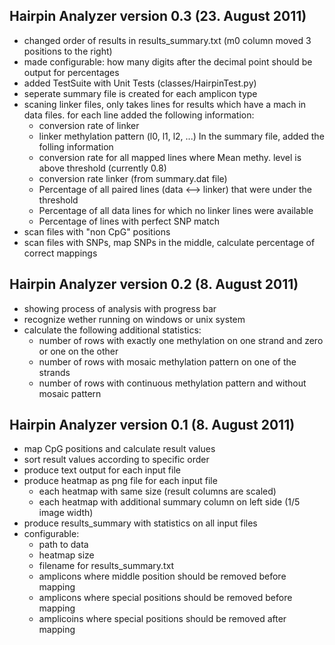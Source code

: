 ## Hairpin Analyzer version 0.3   (23. August 2011)
 - changed order of results in results_summary.txt (m0 column moved 
   3 positions to the right)
 - made configurable: how many digits after the decimal point should be output 
   for percentages
 - added TestSuite with Unit Tests (classes/HairpinTest.py)
 - seperate summary file is created for each amplicon type
 - scaning linker files, only takes lines for results which have a mach
   in data files. for each line added the following information:
   - conversion rate of linker
   - linker methylation pattern (l0, l1, l2, ...)
   In the summary file, added the folling information
   - conversion rate for all mapped lines where Mean methy. level
     is above threshold (currently 0.8)
   - conversion rate linker (from summary.dat file)
   - Percentage of all paired lines (data <--> linker) that were 
     under the threshold
   - Percentage of all data lines for which no linker lines were available
   - Percentage of lines with perfect SNP match
 - scan files with "non CpG" positions
 - scan files with SNPs, map SNPs in the middle, calculate percentage 
   of correct mappings

## Hairpin Analyzer version 0.2   (8. August 2011)
 - showing process of analysis with progress bar
 - recognize wether running on windows or unix system
 - calculate the following additional statistics:
   - number of rows with exactly one methylation on one strand and
     zero or one on the other
   - number of rows with mosaic methylation pattern on one of the strands
   - number of rows with continuous methylation pattern and without 
     mosaic pattern

## Hairpin Analyzer version 0.1   (8. August 2011)
 - map CpG positions and calculate result values
 - sort result values according to specific order
 - produce text output for each input file
 - produce heatmap as png file for each input file
   - each heatmap with same size (result columns are scaled)
   - each heatmap with additional summary column on left side (1/5 image width)
 - produce results_summary with statistics on all input files
 - configurable:
   - path to data
   - heatmap size
   - filename for results_summary.txt
   - amplicons where middle position should be removed before mapping
   - amplicons where special positions should be removed before mapping
   - amplicoins where special positions should be removed after mapping
